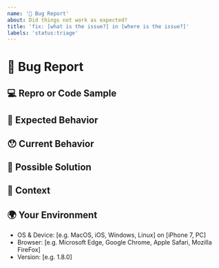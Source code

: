 ```yaml
---
name: '🐛 Bug Report'
about: Did things not work as expected?
title: 'fix: [what is the issue?] in [where is the issue?]'
labels: 'status:triage'
---
```


<!---
Thanks for filing an issue 😄 ! Before you submit, please read the following:
Search open/closed issues before submitting. Someone may have reported the same issue before.
-->

# 🐛 Bug Report

<!--- Provide a general summary of the issue here -->

## 💻 Repro or Code Sample

<!-- Please provide steps to reproduce the issue and/or a code repository, gist, code snippet or sample files -->

## 🤔 Expected Behavior

<!--- Tell us what should happen -->

## 😯 Current Behavior

<!--- Tell us what happens instead of the expected behavior -->
<!--- If you are seeing an error, please include the full error message and stack trace -->
<!--- If applicable, provide screenshots -->

## 💁 Possible Solution

<!--- Not obligatory, but suggest a fix/reason for the bug -->
<!--- Please let us know if you'd be willing to contribute the fix; we'd be happy to work with you -->

## 🔦 Context

<!--- How has this issue affected you? What are you trying to accomplish? -->
<!--- Providing context helps us come up with a solution that is most useful in the real world -->

## 🌍 Your Environment

<!--- Include as many relevant details as possible about the environment you experienced the bug in -->

-   OS & Device: [e.g. MacOS, iOS, Windows, Linux] on [iPhone 7, PC]
-   Browser: [e.g. Microsoft Edge, Google Chrome, Apple Safari, Mozilla FireFox]
-   Version: [e.g. 1.8.0]
